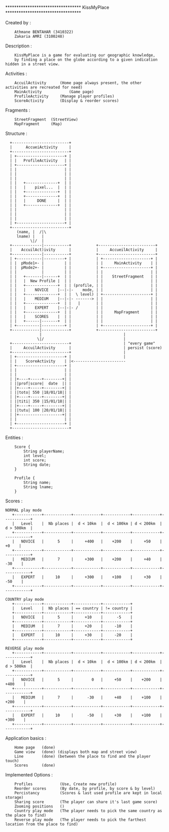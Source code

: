 ********************************** KissMyPlace **********************************

Created by :
	
        Athmane BENTAHAR (3410322)
        Zakaria	AMRI (3100248)

Description :

        KissMyPlace is a game for evaluating our geographic knowledge,
        by finding a place on the globe according to a given indication hidden in a street view.

Activities :

        AccuilActivity		(Home page always present, the other activities are recreated for need)
        MainActivity		    (Game page)
        ProfileActivity	    (Manage player profiles)
        ScoreActivity		(Display & reorder scores)

Fragments :
	  
        StreetFragment 	(StreetView)
        MapFragment		(Map)

Structure :

	  +-------------------------+
	  |      AccueiActivity     |
	  +-------------------------+
	  | +---------------------+ |
	  | |   ProfileActivity   | |
	  | +---------------------+ |
	  | |                     | |
	  | |                     | |
	  | |                     | |
	  | |   +--------------+  | |
	  | |   |    pixel...  |  | |
	  | |   +--------------+  | |
	  | |   +--------------+  | |
	  | |   |     DONE     |  | |
	  | |   +--------------+  | |
	  | |                     | |
	  | |                     | |
	  | |                     | |
	  | +---------------------+ |
	  +-------------------------+
         (name, |  /|\
         lname) |   |
               \|/  |
      +-------------|-----------+           +-------------------------+
      |    AccuilAct)ivity      |           |     AccueilActivity     |
      +-------------|-----------+           +-------------------------+
      | +-----------|---------+ |           | +---------------------+ |
      | |  pMode1+- |         | |           | |     MainActivity    | |
      | |  pMode2+- |         | |           | +---------------------+ |
      | |           |         | |           | |                     | |
      | |   +-------|------+  | |           | |    StreetFragment   | |
      | |   |  New Profile |  | |           | |                     | |
      | |   +--------------+  | | (profile, | |                     | |
      | |   |    NOVICE    |--|-|-    mode, | |                     | |
      | |   +--------------+  | |  \ level) | +---------------------+ |
      | |   |    MEDIUM    |--|-|- -------> | |                     | |
      | |   +--------------+  | |   |       | |                     | |
      | |   |    EXPERT    |--|-|- /        | |                     | |
      | |   +--------------+  | |           | |     MapFragment     | |
      | |   |    SCORES    |  | |           | |                     | |
      | |   +------|-------+  | |           | |                     | |
      | +----------|----------+ |           | +---------------------+ |
      +------------|------------+           +-------------------------+
                   |                                    |
                  \|/                                   |
      +-------------------------+                       | "every game"
      |     AccuilActivity      |                       | persist (score)
      +-------------------------+                       |
      | +---------------------+ |                       |
      | |    ScoreActivity    | |<-----------------------
      | +---------------------+ |
      | |                     | |
      | |                     | |
      | |+----+-----+--------+| |
      | ||prof|score|  date  || |
      | |+----+-----+--------+| |
      | ||toto| 550 |18/01/18|| |
      | |+----+-----+--------+| |
      | ||titi| 350 |15/01/18|| |
      | |+----+-----+--------+| |
      | ||tutu| 100 |20/01/18|| |
      | |+-------------------+| |
      | |                     | |
      | +---------------------+ |
      +-------------------------+


Entities :

        Score {
            String playerName;
            int level;
            int score;
            String date;
        }

        Profile {
            String name;
            String lname;
        }

Scores :

	NORMAL play mode
       +------------+------------+------------+------------+------------+------------+
       |   Level    |  Nb places |  d < 10km  |  d < 100km | d < 200km  | d > 500km  |
       +------------+------------+------------+------------+------------+------------+
       |   NOVICE   |      5     |     +400   |    +200    |     +50    |      +0    |
       +------------+------------+------------+------------+------------+------------+
       |   MEDIUM   |      7     |     +300   |    +200    |     +40    |     -30    |
       +------------+------------+------------+------------+------------+------------+
       |   EXPERT   |     10     |     +300   |    +100    |     +30    |     -50    |
       +------------+------------+------------+------------+------------+------------+

	COUNTRY play mode
       +------------+------------+------------+------------+
       |   Level    |  Nb places | == country | != country |
       +------------+------------+------------+------------+
       |   NOVICE   |      5     |     +10    |      -5    |
       +------------+------------+------------+------------+
       |   MEDIUM   |      7     |     +20    |     -10    |
       +------------+------------+------------+------------+
       |   EXPERT   |     10     |     +30    |     -20    |
       +------------+------------+------------+------------+

	REVERSE play mode
       +------------+------------+------------+------------+------------+------------+
       |   Level    |  Nb places |  d < 10km  |  d < 100km | d < 200km  | d > 500km  |
       +------------+------------+------------+------------+------------+------------+
       |   NOVICE   |      5     |        0   |     +50    |    +200    |    +400    |
       +------------+------------+------------+------------+------------+------------+
       |   MEDIUM   |      7     |      -30   |     +40    |    +100    |    +200    |
       +------------+------------+------------+------------+------------+------------+
       |   EXPERT   |     10     |      -50   |     +30    |    +100    |    +300    |
       +------------+------------+------------+------------+------------+------------+
       

Application basics :

        Home page   (done)
        Game view   (done) (displays both map and street view)
        Line        (done) (between the place to find and the player touch)
        Scores      (done)

Implemented Options :

        Profiles            (Use, Create new profile)
        Reorder scores      (By date, by profile, by score & by level)
        Percistancy         (Scores & last used profile are kept in local storage)
        Sharing score       (The player can share it's last game score)
        Zooming positions   ()
        Country play mode   (The player needs to pick the same country as the place to find)
        Reverse play mode   (The player needs to pick the farthest location from the place to find)

